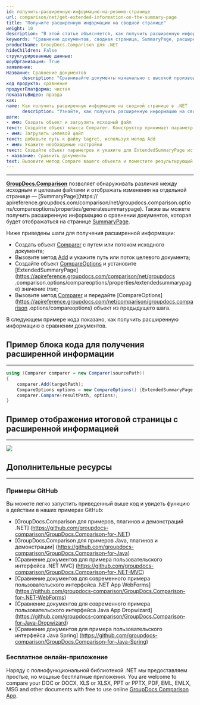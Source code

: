 ```yaml
---
id: получить-расширенную-информацию-на-резюме-странице
url: comparison/net/get-extended-information-on-the-summary-page
title: "Получите расширенную информацию на сводной странице"
weight: 10
description: "В этой статье объясняется, как получить расширенную информацию о сравнении документов на сводной странице с помощью GroupDocs.Comparison для .NET."
keywords: "Сравнение документов, сводная страница, SummaryPage, расширенная информация, ExtendedSummaryPage"
productName: GroupDocs.Comparison для .NET
hideChildren: False
структурированные данные:
шоуОрганизация: True
заявление:
Название: Сравнение документов
      description: "Сравнивайте документы изначально с высокой производительностью, используя язык C# и GroupDocs.Comparison для .NET."
код продукта: сравнение
продуктПлатформа: чистая
показатьВидео: правда
как:
name: Как получить расширенную информацию на сводной странице в .NET
      description: "Узнайте, как получить расширенную информацию на сводной странице в .NET шаг за шагом."
шаги:
- имя: Создать объект и загрузить исходный файл
текст: Создайте объект класса Comparer. Конструктор принимает параметр пути к исходному файлу. Вы можете указать абсолютный или относительный путь к файлу в соответствии с вашими требованиями.
- имя: Загрузить целевой файл
текст: добавьте путь к файлу tagret, используя метод Add
- имя: Укажите необходимые настройки
текст: Создайте объект параметров и укажите для ExtendedSummaryPage истинное значение.
- название: Сравнить документы
text: Вызовите метод Compare вашего объекта и поместите результирующий параметр пути к файлу и параметр параметров сравнения.
---
```


***

**[GroupDocs.Comparison](https://products.groupdocs.com/comparison/net)** позволяет обнаруживать различия между исходным и целевым файлами и отображать изменения на отдельной странице — [SummaryPage](https:// apireference.groupdocs.com/comparison/net/groupdocs.comparison.options/compareoptions/properties/generatesummarypage).
Также вы можете получить расширенную информацию о сравнении документов, которая будет отображаться на странице [SummaryPage](https://apireference.groupdocs.com/comparison/net/groupdocs.comparison.options/compareoptions/properties/generatesummarypage).

Ниже приведены шаги для получения расширенной информации:

* Создать объект [Comparer](https://apireference.groupdocs.com/net/comparison/groupdocs.comparison/comparer) с путем или потоком исходного документа;
* Вызовите метод [Add](https://apireference.groupdocs.com/net/comparison/groupdocs.comparison/comparer/methods/add/index) и укажите путь или поток целевого документа;
* Создайте объект [CompareOptions](https://apireference.groupdocs.com/net/comparison/groupdocs.comparison.options/compareoptions) и установите [ExtendedSummaryPage](https://apireference.groupdocs.com/comparison/net/groupdocs .comparison.options/compareoptions/properties/extendedsummarypage) значение *true*;
* Вызовите метод [Comparer](https://apireference.groupdocs.com/net/comparison/groupdocs.comparison/comparer) и передайте [CompareOptions](https://apireference.groupdocs.com/net/comparison/groupdocs.comparison .options/compareoptions) объект из предыдущего шага.

В следующем примере кода показано, как получить расширенную информацию о сравнении документов.

## Пример блока кода для получения расширенной информации

---

```csharp
using (Comparer comparer = new Comparer(sourcePath))
{
	comparer.Add(targetPath);
	CompareOptions options = new CompareOptions() {ExtendedSummaryPage = true};
    comparer.Compare(resultPath, options);
}
```

## Пример отображения итоговой страницы с расширенной информацией

---

![](/comparison/net/images/how-to-get-extended-information-image.png)

## Дополнительные ресурсы

---

### Примеры GitHub
Вы можете легко запустить приведенный выше код и увидеть функцию в действии в наших примерах GitHub:
* [GroupDocs.Comparison для примеров, плагинов и демонстраций .NET] (https://github.com/groupdocs-comparison/GroupDocs.Comparison-for-.NET)
* [GroupDocs.Comparison для примеров Java, плагинов и демонстрации] (https://github.com/groupdocs-comparison/GroupDocs.Comparison-for-Java)
* [Сравнение документов для примера пользовательского интерфейса .NET MVC] (https://github.com/groupdocs-comparison/GroupDocs.Comparison-for-.NET-MVC)
* [Сравнение документов для современного примера пользовательского интерфейса .NET App WebForms] (https://github.com/groupdocs-comparison/GroupDocs.Comparison-for-.NET-WebForms)
* [Сравнение документов для современного примера пользовательского интерфейса Java App Dropwizard] (https://github.com/groupdocs-comparison/GroupDocs.Comparison-for-Java-Dropwizard)
* [Сравнение документов для примера пользовательского интерфейса Java Spring] (https://github.com/groupdocs-comparison/GroupDocs.Comparison-for-Java-Spring)
    

### Бесплатное онлайн-приложение
Наряду с полнофункциональной библиотекой .NET мы предоставляем простые, но мощные бесплатные приложения.
You are welcome to compare your DOC or DOCX, XLS or XLSX, PPT or PPTX, PDF, EML, EMLX, MSG and other documents with free to use online [GroupDocs Comparison App](https://products.groupdocs.app/comparison).
